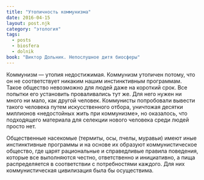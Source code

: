 ```yaml
---
title: "Утопичность коммунизма"
date: 2016-04-15
layout: post.njk
category: "этология"
tags:
  - posts
  - biosfera
  - dolnik
book: "Виктор Дольник. Непослушное дитя биосферы"
---
```


Коммунизм — утопия недостижимая. Коммунизм утопичен потому, что он не соответствует никаким нашим инстинктивным программам. Такое общество невозможно для людей даже на короткий срок. Все попытки его установить проваливались тут же. Для него нужен ни много ни мало, как другой человек. Коммунисты попробовали вывести такого человека путем искусственного отбора, уничтожая десятки миллионов «недостойных жить при коммунизме», но оказалось, что подходящего материала для селекции нового человека среди людей просто нет.

Общественные насекомые (термиты, осы, пчелы, муравьи) имеют иные инстинктивные программы и на основе их образуют коммунистическое общество, где царят рациональные и справедливые правила поведения, которые все выполняются честно, ответственно и инициативно, а пища распределяется в соответствии с потребностями каждого. Для них коммунистическая цивилизация была бы осуществима.
